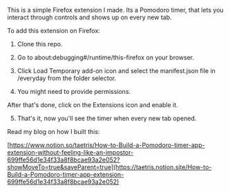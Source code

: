 This is a simple Firefox extension I made. Its a Pomodoro timer, that lets you interact through controls and shows up on every new tab. 

To add this extension on Firefox:

1. Clone this repo.

2. Go to about:debugging#/runtime/this-firefox on your browser.

3. Click Load Temporary add-on icon and select the manifest.json file in /everyday from the folder selector.

4. You might need to provide permissions. 

After that's done, click on the Extensions icon and enable it.

5. That's it, now you'll see the timer when every new tab opened.

Read my blog on how I built this:

[https://www.notion.so/taetris/How-to-Build-a-Pomodoro-timer-app-extension-without-feeling-like-an-impostor-699ffe56d1e34f33a8f8bcae93a2e052?showMoveTo=true&saveParent=true](https://taetris.notion.site/How-to-Build-a-Pomodoro-timer-app-extension-699ffe56d1e34f33a8f8bcae93a2e052)
